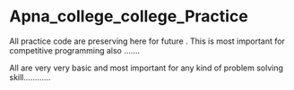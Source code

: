 # Apna_college_college_Practice
All practice code are preserving here for future . This is most important for competitive programming also .......


All are very very basic and most important for any kind of problem solving skill............
